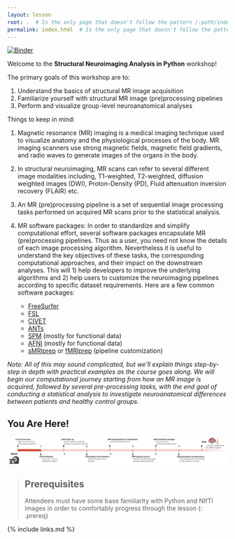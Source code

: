 ```yaml
---
layout: lesson
root: .  # Is the only page that doesn't follow the pattern /:path/index.html
permalink: index.html  # Is the only page that doesn't follow the pattern /:path/index.html
---
```


[![Binder](https://mybinder.org/badge_logo.svg)](https://mybinder.org/v2/gh/carpentries-incubator/SDC-BIDS-sMRI/gh-pages)

Welcome to the **Structural Neuroimaging Analysis in Python** workshop! 

The primary goals of this workshop are to:
1. Understand the basics of structural MR image acquisition
2. Familiarize yourself with structural MR image (pre)processing pipelines
3. Perform and visualize group-level neuroanatomical analyses

Things to keep in mind:
1. Magnetic resonance (MR) imaging is a medical imaging technique used to visualize anatomy and the physiological processes of the body. MR imaging scanners use strong magnetic fields, magnetic field gradients, and radio waves to generate images of the organs in the body.

2. In structural neuroimaging, MR scans can refer to several different image modalities including, T1-weighted, T2-weighted, diffusion weighted images (DWI), Proton-Density (PD), Fluid attenuation inversion recovery (FLAIR) etc. 

3. An MR (pre)processing pipeline is a set of sequential image processing tasks performed on acquired MR scans prior to the statistical analysis. 

4. MR software packages: In order to standardize and simplify computational effort, several software packages encapsulate MR (pre)processing pipelines. Thus as a user, you need not know the details of each image processing algorithm. Nevertheless it is useful to understand the key objectives of these tasks, the corresponding computational approaches, and their impact on the downstream analyses. This will 1) help developers to improve the underlying algorithms and 2) help users to customize the neuroimaging pipelines according to specific dataset requirements. Here are a few common software packages: 

    - [FreeSurfer](https://surfer.nmr.mgh.harvard.edu/)
    - [FSL](https://fsl.fmrib.ox.ac.uk/fsl/fslwiki)
    - [CIVET](http://www.bic.mni.mcgill.ca/ServicesSoftware/CIVET-2-1-0-Table-of-Contents)
    - [ANTs](http://stnava.github.io/ANTs/)
    - [SPM](https://www.fil.ion.ucl.ac.uk/spm/) (mostly for functional data)
    - [AFNI](https://afni.nimh.nih.gov/) (mostly for functional data) 
    - [sMRIprep](https://github.com/nipreps/smriprep) or [fMRIprep](https://github.com/nipreps/fmriprep) (pipeline customization)


_Note: All of this may sound complicated, but we'll explain things step-by-step in depth with practical examples as the course goes along. We will begin our computational journey starting from how an MR image is acquired, followed by several pre-processing tasks, with the end goal of conducting a statistical analysis to investigate neuroanatomical differences between patients and healthy control groups._
 
## You Are Here!
![course_flow](fig/index/Course_flow_0.png)


> ## Prerequisites
> Attendees must have some base familiarity with Python and NIfTI images in order to comfortably progress through the lesson
{: .prereq}

{% include links.md %}
